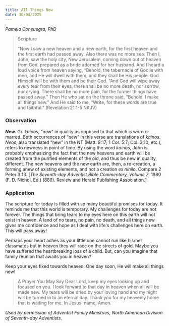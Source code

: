 ```yaml
---
title: All Things New
date: 30/04/2025
---
```


_Pamela Consuegra, PhD_

> <p>Scripture</p>
> "Now I saw a new heaven and a new earth, for the first heaven and the first earth had passed away. Also there was no more sea. Then I, John, saw the holy city, New Jerusalem, coming down out of heaven from God, prepared as a bride adorned for her husband. And I heard a loud voice from heaven saying, “Behold, the tabernacle of God is with men, and He will dwell with them, and they shall be His people. God Himself will be with them and be their God. “And God will wipe away every tear from their eyes; there shall be no more death, nor sorrow, nor crying. There shall be no more pain, for the former things have passed away.” Then He who sat on the throne said, “Behold, I make all things new.” And He said to me, “Write, for these words are true and faithful.” (Revelation 21:1-5 NKJV)

### Observation

**_New._** Gr. _kainos_, “new” in quality as opposed to that which is worn or marred. Both occurrences of “new” in this verse are translations of _kainos_. _Neos_, also translated “new” in the NT (Matt. 9:17; 1 Cor. 5:7; Col. 3:10; etc.), refers to newness in point of time. By using the word _kainos_, John is probably emphasizing the fact that the new heavens and earth will be created from the purified elements of the old, and thus be new in quality, different. The new heavens and the new earth are, then, a re-creation, a forming anew of existing elements, and not a creation _ex nihilo_. Compare 2 Peter 3:13. [_The Seventh-day Adventist Bible Commentary, Volume 7_. 1980 (F. D. Nichol, Ed.) (889). Review and Herald Publishing Association.]

### Application

The scripture for today is filled with so many beautiful promises for today. It reminds me that this world is temporary. My challenges for today are not forever. The things that bring tears to my eyes here on this earth will not exist in heaven. A land of no tears, no pain, no death, and all things new gives me confidence and hope as I deal with life's challenges here on earth. This will pass away!

Perhaps your heart aches as your little one cannot run like his/her classmates but in heaven they will race on the streets of gold. Maybe you have suffered the heartbreaking loss of a child. But, can you imagine that family reunion that awaits you in heaven?

Keep your eyes fixed towards heaven. One day soon, He will make all things new!

> <callout>A Prayer You May Say</callout>
> Dear Lord, keep my eyes looking up and focused on you. I look forward to that day in heaven when all will be made new. My tears will be dried by your loving hand and my night will be turned in to an eternal day. Thank you for my heavenly home that is waiting for me. In Jesus' name, Amen.

_Used by permission of Adventist Family Ministries, North American Division of Seventh-day Adventists._